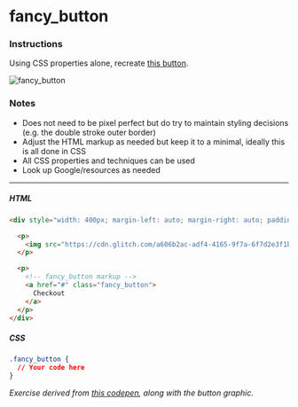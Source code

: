 # fancy_button
  
### Instructions

Using CSS properties alone, recreate [this button](https://cdn.glitch.com/a606b2ac-adf4-4165-9f7a-6f7d2e3f1b4e%2Ffancy_button.png?1533061480283).

![fancy_button](https://cdn.glitch.com/a606b2ac-adf4-4165-9f7a-6f7d2e3f1b4e%2Ffancy_button.png?1533061480283)

### Notes
* Does not need to be pixel perfect but do try to maintain styling decisions (e.g. the double stroke outer border)
* Adjust the HTML markup as needed but keep it to a minimal, ideally this is all done in CSS
* All CSS properties and techniques can be used
* Look up Google/resources as needed

---

##### HTML

```html
<div style="width: 400px; margin-left: auto; margin-right: auto; padding: 25px;">

  <p>
    <img src="https://cdn.glitch.com/a606b2ac-adf4-4165-9f7a-6f7d2e3f1b4e%2Ffancy_button.png?1533061480283" />
  </p>

  <p>
    <!-- fancy_button markup -->
    <a href="#" class="fancy_button">
      Checkout
    </a>
  </p>
</div>
```

##### CSS

```css
.fancy_button {
  // Your code here    
}
```

_Exercise derived from [this codepen](https://codepen.io/mobify/pen/GtqKj), along with the button graphic._
